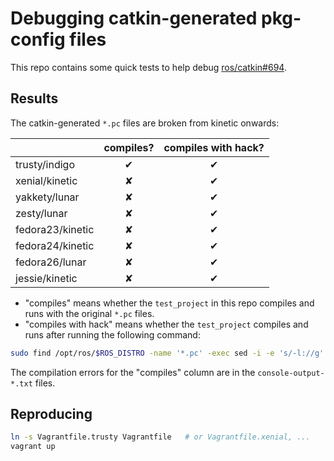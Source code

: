 Debugging catkin-generated pkg-config files
===========================================

This repo contains some quick tests to help debug
[ros/catkin#694](https://github.com/ros/catkin/issues/694).

## Results

The catkin-generated `*.pc` files are broken from kinetic onwards:

|                  | compiles? | compiles with hack? |
|------------------|:---------:|:-------------------:|
| trusty/indigo    |     ✔     |          ✔          |
| xenial/kinetic   |     ✘     |          ✔          |
| yakkety/lunar    |     ✘     |          ✔          |
| zesty/lunar      |     ✘     |          ✔          |
| fedora23/kinetic |     ✘     |          ✔          |
| fedora24/kinetic |     ✘     |          ✔          |
| fedora26/lunar   |     ✘     |          ✔          |
| jessie/kinetic   |     ✘     |          ✔          |

* "compiles" means whether the `test_project` in this repo compiles and runs with the original `*.pc` files.
* "compiles with hack" means whether the `test_project` compiles and runs after running the following command:

```bash
sudo find /opt/ros/$ROS_DISTRO -name '*.pc' -exec sed -i -e 's/-l://g' {} \;
```

The compilation errors for the "compiles" column are in the `console-output-*.txt` files.

## Reproducing

```bash
ln -s Vagrantfile.trusty Vagrantfile   # or Vagrantfile.xenial, ...
vagrant up
```
